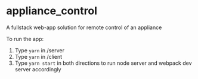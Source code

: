 # appliance_control
A fullstack web-app solution for remote control of an appliance

To run the app:

1. Type `yarn` in /server
2. Type `yarn` in /client
3. Type `yarn start` in both directions to run node server and webpack dev server accordingly
